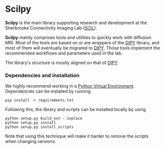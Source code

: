 # Scilpy

**Scilpy** is the main library supporting research and development at the Sherbrooke Connectivity Imaging Lab
([SCIL]).

**Scilpy** mainly comprises tools and utilities to quickly work with diffusion MRI. Most of the tools are based
on or are wrappers of the [DIPY] library, and most of them will eventually be migrated to [DIPY]. Those tools implement the recommended workflows and parameters used in the lab.

The library's structure is mostly aligned on that of [DIPY].

### Dependencies and installation

We highly recommend working in a [Python Virtual Environment]. Dependencies can be installed by running
```
pip install -r requirements.txt
```

Following this, the library and scripts can be installed locally by using

```
python setup.py build_ext --inplace
python setup.py install
python setup.py install_scripts
```
Note that using this technique will make it harder to remove the scripts when changing versions.

[SCIL]:http://scil.dinf.usherbrooke.ca/
[DIPY]:http://dipy.org
[Python Virtual Environment]:https://virtualenv.pypa.io/en/latest/
